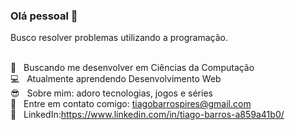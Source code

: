 ### Olá pessoal 👋

Busco resolver problemas utilizando a programação.

<br/>:star2: &nbsp; Buscando me desenvolver em Ciências da Computação
<br/>:computer: &nbsp; Atualmente aprendendo Desenvolvimento Web
<br/>:sunglasses: &nbsp; Sobre mim: adoro tecnologias, jogos e séries
<br/>:email: &nbsp; Entre em contato comigo: tiagobarrospires@gmail.com
<br/>:blue_heart:	&nbsp; LinkedIn:https://www.linkedin.com/in/tiago-barros-a859a41b0/


